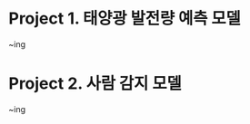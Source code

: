 # Project 1. 태양광 발전량 예측 모델
~ing


# Project 2. 사람 감지 모델
~ing
      
      
      
      
      
      
      
      
      
      
      
